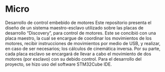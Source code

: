 # Micro
Desarrollo de control embebido de motores
Este repositorio presenta el diseño de un sistema maestro-esclavo utilizado sobre las placas de desarrollo “Discovery”, para control de motores. 
Este se concibió con una placa maestro, la cual se encargue de coordinar los movimientos de los motores, recibir instrucciones de movimientos por medio de USB, 
y realizar, en caso de ser necesarios; los cálculos de cinemática inversa. Por su parte, cada placa esclavo se encargará de llevar a cabo el movimiento de 
dos motores (por esclavo) con su debido control. Para el desarrollo del proyecto, se hizo uso del software STM32Cube IDE.
